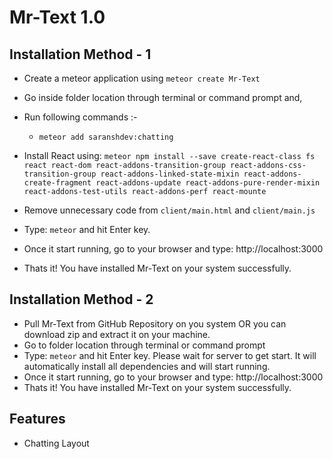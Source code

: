 # Mr-Text 1.0

## Installation Method - 1
- Create a meteor application using `meteor create Mr-Text`
- Go inside folder location through terminal or command prompt and,
- Run following commands :-
	* `meteor add saranshdev:chatting`
	
- Install React using: `meteor npm install --save create-react-class fs react react-dom react-addons-transition-group react-addons-css-transition-group react-addons-linked-state-mixin react-addons-create-fragment react-addons-update react-addons-pure-render-mixin react-addons-test-utils react-addons-perf react-mounte`

- Remove unnecessary code from `client/main.html` and `client/main.js`
- Type: `meteor` and hit Enter key.
- Once it start running, go to your browser and type: http://localhost:3000
- Thats it! You have installed Mr-Text on your system successfully.

## Installation Method - 2
- Pull Mr-Text from GitHub Repository on you system OR you can download zip and extract it on your machine.
- Go to folder location through terminal or command prompt
- Type: `meteor` and hit Enter key. Please wait for server to get start. It will automatically install all dependencies and will start running.
- Once it start running, go to your browser and type: http://localhost:3000
- Thats it! You have installed Mr-Text on your system successfully.


## Features
- Chatting Layout

